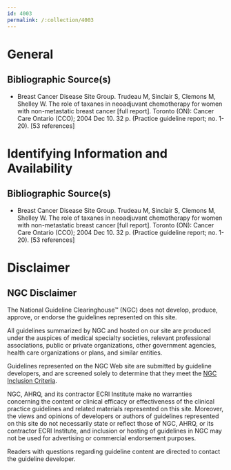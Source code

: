 ```yaml
---
id: 4003
permalink: /:collection/4003
---
```


# General

## Bibliographic Source(s)

- Breast Cancer Disease Site Group. Trudeau M, Sinclair S, Clemons M, Shelley W. The role of taxanes in neoadjuvant chemotherapy for women with non-metastatic breast cancer [full report]. Toronto (ON): Cancer Care Ontario (CCO); 2004 Dec 10. 32 p. (Practice guideline report; no. 1-20). [53 references]

# Identifying Information and Availability

## Bibliographic Source(s)

- Breast Cancer Disease Site Group. Trudeau M, Sinclair S, Clemons M, Shelley W. The role of taxanes in neoadjuvant chemotherapy for women with non-metastatic breast cancer [full report]. Toronto (ON): Cancer Care Ontario (CCO); 2004 Dec 10. 32 p. (Practice guideline report; no. 1-20). [53 references]

# Disclaimer

## NGC Disclaimer

The National Guideline Clearinghouse™ (NGC) does not develop, produce, approve, or endorse the guidelines represented on this site.

All guidelines summarized by NGC and hosted on our site are produced under the auspices of medical specialty societies, relevant professional associations, public or private organizations, other government agencies, health care organizations or plans, and similar entities.

Guidelines represented on the NGC Web site are submitted by guideline developers, and are screened solely to determine that they meet the [NGC Inclusion Criteria](/help-and-about/summaries/inclusion-criteria).

NGC, AHRQ, and its contractor ECRI Institute make no warranties concerning the content or clinical efficacy or effectiveness of the clinical practice guidelines and related materials represented on this site. Moreover, the views and opinions of developers or authors of guidelines represented on this site do not necessarily state or reflect those of NGC, AHRQ, or its contractor ECRI Institute, and inclusion or hosting of guidelines in NGC may not be used for advertising or commercial endorsement purposes.

Readers with questions regarding guideline content are directed to contact the guideline developer.

